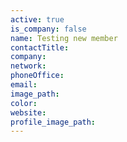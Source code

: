 ```yaml
---
active: true
is_company: false
name: Testing new member
contactTitle:
company:
network:
phoneOffice:
email:
image_path:
color:
website:
profile_image_path:
---
```

